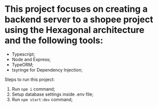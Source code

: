 # This project focuses on creating a backend server to a shopee project using the Hexagonal architecture and the following tools:
- Typescript;
- Node and Express;
- TypeORM;
- tsyringe for Dependency Injection;

Steps to run this project:

1. Run `npm i` command;
2. Setup database settings inside .env file;
3. Run `npm start:dev` command;

